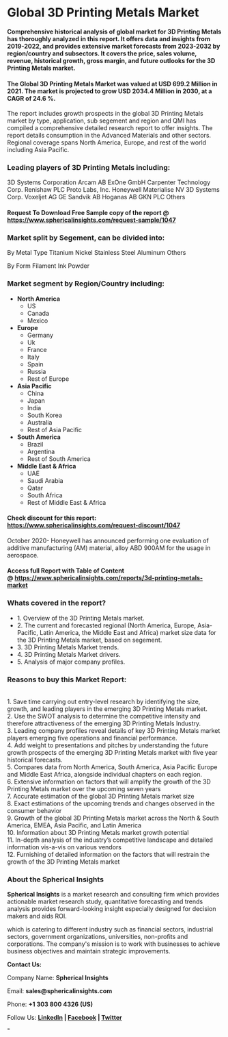 <h1 class="news-post-title">Global 3D Printing Metals Market</h1>
<p><strong>Comprehensive historical analysis of global market for 3D Printing Metals has thoroughly analyzed in this report. It offers data and insights from 2019-2022, and provides extensive market forecasts from 2023-2032 by region/country and subsectors. It covers the price, sales volume, revenue, historical growth, gross margin, and future outlooks for the 3D Printing Metals market.</strong></p>
<h4><strong>The Global 3D Printing Metals Market was valued at USD 699.2 Million in 2021. The market is projected to grow USD 2034.4 Million in 2030, at a CAGR of 24.6 %.</strong></h4>
<p>The report includes growth prospects in the global 3D Printing Metals market by type, application, sub segement and region and QMI has compiled a comprehensive detailed research report to offer insights. The report details consumption in the Advanced Materials and other sectors. Regional coverage spans North America, Europe, and rest of the world including Asia Pacific.</p>
<h3><strong>Leading players of 3D Printing Metals including:</strong></h3>
<p>3D Systems Corporation Arcam AB ExOne GmbH Carpenter Technology Corp. Renishaw PLC Proto Labs, Inc. Honeywell Materialise NV 3D Systems Corp. Voxeljet AG GE Sandvik AB Hoganas AB GKN PLC Others</p>
<h4>Request To Download Free Sample copy of the report  @ <a href="https://www.sphericalinsights.com/request-sample/1047">https://www.sphericalinsights.com/request-sample/1047</a></h4>
<h3><strong>Market split by Segement, can be divided into:</strong></h3>
<p>By Metal Type Titanium Nickel Stainless Steel Aluminum Others</p>
<p>By Form Filament Ink Powder</p>
<h3><strong>Market segment by Region/Country including:</strong></h3>
<ul>
<li><strong>North America</strong>
<ul>
<li>US</li>
<li>Canada</li>
<li>Mexico</li>
</ul>
</li>
<li><strong>Europe</strong>
<ul>
<li>Germany</li>
<li>Uk</li>
<li>France</li>
<li>Italy</li>
<li>Spain</li>
<li>Russia</li>
<li>Rest of Europe</li>
</ul>
</li>
<li><strong>Asia Pacific</strong>
<ul>
<li>China</li>
<li>Japan</li>
<li>India</li>
<li>South Korea</li>
<li>Australia</li>
<li>Rest of Asia Pacific</li>
</ul>
</li>
<li><strong>South America</strong>
<ul>
<li>Brazil</li>
<li>Argentina</li>
<li>Rest of South America</li>
</ul>
</li>
<li><strong>Middle East &amp; Africa</strong>
<ul>
<li>UAE</li>
<li>Saudi Arabia</li>
<li>Qatar</li>
<li>South Africa</li>
<li>Rest of Middle East &amp; Africa</li>
</ul>
</li>
</ul>
<h4>Check discount for this report: <a href="https://www.sphericalinsights.com/request-discount/1047">https://www.sphericalinsights.com/request-discount/1047</a></h4>
<p>October 2020- Honeywell has announced performing one evaluation of additive manufacturing (AM) material, alloy ABD 900AM for the usage in aerospace.</p>
<h4>Access full Report with Table of Content @&nbsp;<a href="https://www.sphericalinsights.com/reports/3d-printing-metals-market">https://www.sphericalinsights.com/reports/3d-printing-metals-market</a>&nbsp;</h4>
<h3><strong>Whats covered in the report?</strong></h3>
<ul>
<li>1. Overview of the 3D Printing Metals market.</li>
<li>2. The current and forecasted regional (North America, Europe, Asia-Pacific, Latin America, the Middle East and Africa) market size data for the 3D Printing Metals market, based on segement.</li>
<li>3. 3D Printing Metals Market trends.</li>
<li>4. 3D Printing Metals Market drivers.</li>
<li>5. Analysis of major company profiles.</li>
</ul>
<h3><strong>Reasons to buy this Market Report:</strong></h3>
<p><br /> 1. Save time carrying out entry-level research by identifying the size, growth, and leading players in the emerging 3D Printing Metals market.<br /> 2. Use the SWOT analysis to determine the competitive intensity and therefore attractiveness of the emerging 3D Printing Metals Industry.<br /> 3. Leading company profiles reveal details of key 3D Printing Metals market players emerging five operations and financial performance.<br /> 4. Add weight to presentations and pitches by understanding the future growth prospects of the emerging 3D Printing Metals market with five year historical forecasts.<br /> 5. Compares data from North America, South America, Asia Pacific Europe and Middle East Africa, alongside individual chapters on each region.<br /> 6. Extensive information on factors that will amplify the growth of the 3D Printing Metals market over the upcoming seven years<br /> 7. Accurate estimation of the global 3D Printing Metals market size <br /> 8. Exact estimations of the upcoming trends and changes observed in the consumer behavior <br /> 9. Growth of the global 3D Printing Metals market across the North &amp; South America, EMEA, Asia Pacific, and Latin America<br /> 10. Information about 3D Printing Metals market growth potential<br /> 11. In-depth analysis of the industry&rsquo;s competitive landscape and detailed information vis-a-vis on various vendors<br /> 12. Furnishing of detailed information on the factors that will restrain the growth of the 3D Printing Metals market</p>
<h3><strong>About the Spherical Insights</strong></h3>
<p><strong>Spherical Insights</strong> is a market research and consulting firm which provides actionable market research study, quantitative forecasting and trends analysis provides forward-looking insight especially designed for decision makers and aids ROI.</p>
<p>which is catering to different industry such as financial sectors, industrial sectors, government organizations, universities, non-profits and corporations. The company's mission is to work with businesses to achieve business objectives and maintain strategic improvements.</p>
<p><strong>Contact Us:</strong></p>
<p>Company Name: <strong>Spherical Insights</strong></p>
<p>Email: <strong>sales@sphericalinsights.com</strong></p>
<p>Phone: <strong>+1 303 800 4326 (US)</strong></p>
<p>Follow Us: <strong><a href="https://www.linkedin.com/company/spherical-insight/"><u>LinkedIn</u></a> | <a href="https://www.facebook.com/sphericalinsights22"><u>Facebook</u></a> | <a href="https://twitter.com/SInsights_US"><u>Twitter</u></a></strong></p>
<p>"</p>
